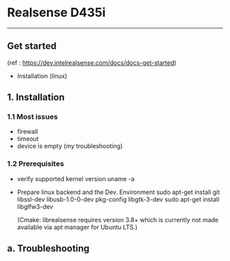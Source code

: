 # Realsense D435i

<hr/>

## Get started
(ref : https://dev.intelrealsense.com/docs/docs-get-started)

* Installation (linux) 



## 1. Installation

### 1.1 Most issues
* firewall
* timeout
* device is empty (my troubleshooting)
		
### 1.2 Prerequisites
* verify supported kernel version
	uname -a
* Prepare linux backend and the Dev. Environment
	sudo apt-get install git libssl-dev libusb-1.0-0-dev pkg-config libgtk-3-dev
	sudo apt-get install libglfw3-dev

 	(Cmake: librealsense requires version 3.8+ 
	 which is currently not made available via apt manager for Ubuntu LTS.)

## a. Troubleshooting

